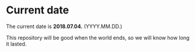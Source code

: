 # Current date

The current date is **2018.07.04.** (YYYY.MM.DD.)

This repository will be good when the world ends, so we will know how long it lasted.